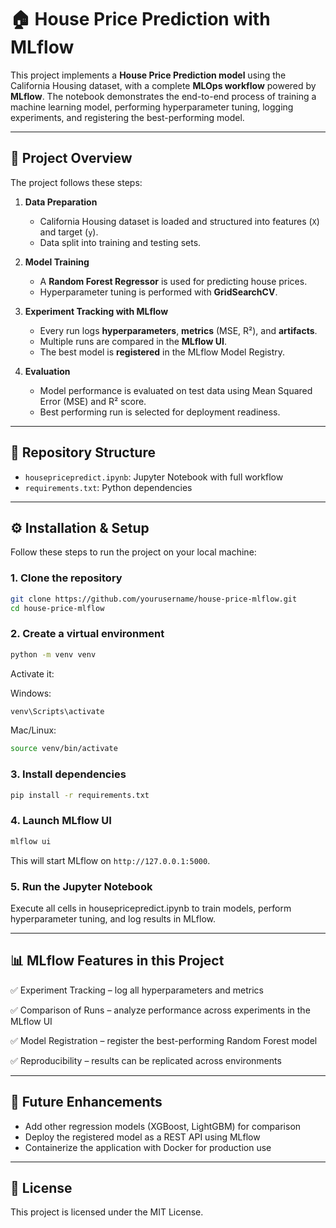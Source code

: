 # 🏠 House Price Prediction with MLflow

This project implements a **House Price Prediction model** using the California Housing dataset, with a complete **MLOps workflow** powered by **MLflow**. The notebook demonstrates the end-to-end process of training a machine learning model, performing hyperparameter tuning, logging experiments, and registering the best-performing model.

---

## 📌 Project Overview

The project follows these steps:

1. **Data Preparation**  
   - California Housing dataset is loaded and structured into features (`X`) and target (`y`).  
   - Data split into training and testing sets.  

2. **Model Training**  
   - A **Random Forest Regressor** is used for predicting house prices.  
   - Hyperparameter tuning is performed with **GridSearchCV**.  

3. **Experiment Tracking with MLflow**  
   - Every run logs **hyperparameters**, **metrics** (MSE, R²), and **artifacts**.  
   - Multiple runs are compared in the **MLflow UI**.  
   - The best model is **registered** in the MLflow Model Registry.  

4. **Evaluation**  
   - Model performance is evaluated on test data using Mean Squared Error (MSE) and R² score.  
   - Best performing run is selected for deployment readiness.  

---

## 📂 Repository Structure

-   `housepricepredict.ipynb`: Jupyter Notebook with full workflow
-   `requirements.txt`: Python dependencies

---

## ⚙️ Installation & Setup

Follow these steps to run the project on your local machine:

### 1. Clone the repository
```bash
git clone https://github.com/yourusername/house-price-mlflow.git
cd house-price-mlflow
```

### 2. Create a virtual environment
```bash
python -m venv venv
```
Activate it:

Windows:
```bash
venv\Scripts\activate
```
Mac/Linux:
```bash
source venv/bin/activate
```

### 3. Install dependencies
```bash
pip install -r requirements.txt
```

### 4. Launch MLflow UI
```bash
mlflow ui
```

This will start MLflow on `http://127.0.0.1:5000`.

### 5. Run the Jupyter Notebook

Execute all cells in housepricepredict.ipynb to train models, perform hyperparameter tuning, and log results in MLflow.

---

## 📊 MLflow Features in this Project

✅ Experiment Tracking – log all hyperparameters and metrics

✅ Comparison of Runs – analyze performance across experiments in the MLflow UI

✅ Model Registration – register the best-performing Random Forest model

✅ Reproducibility – results can be replicated across environments

---

## 🚀 Future Enhancements

* Add other regression models (XGBoost, LightGBM) for comparison
* Deploy the registered model as a REST API using MLflow
* Containerize the application with Docker for production use

---

## 📜 License

This project is licensed under the MIT License.
